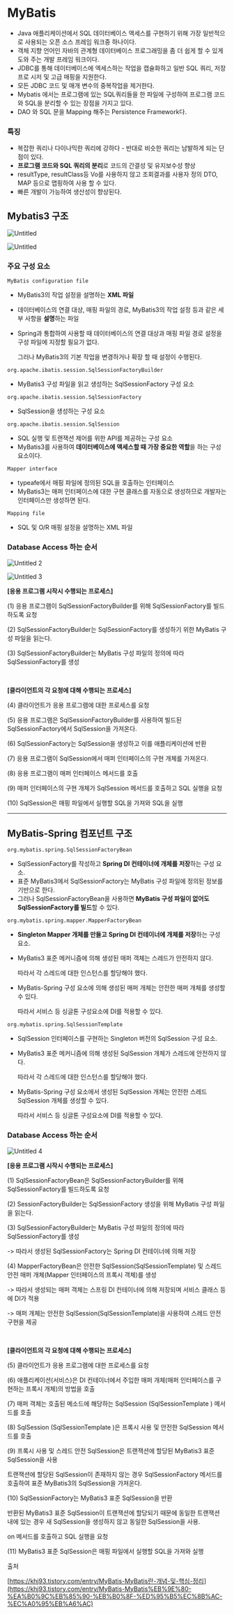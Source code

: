 # MyBatis

- Java 애플리케이션에서 SQL 데이터베이스 액세스를 구현하기 위해 가장 일반적으로 사용되는 오픈 소스 프레임 워크중 하나이다.
- 객체 지향 언어인 자바의 관계형 데이터베이스 프로그래밍을 좀 더 쉽게 할 수 있게 도와 주는 개발 프레임 워크이다.
- JDBC를 통해 데이터베이스에 엑세스하는 작업을 캡슐화하고 일반 SQL 쿼리, 저장 프로 시저 및 고급 매핑을 지원한다.
- 모든 JDBC 코드 및 매개 변수의 중복작업을 제거한다.
- Mybatis 에서는 프로그램에 있는 SQL쿼리들을 한 파일에 구성하여 프로그램 코드와 SQL을 분리할 수 있는 장점을 가지고 있다.
- DAO 와 SQL 문을 Mapping 해주는 Persistence Framework다.

### **특징**

- 복잡한 쿼리나 다이나믹한 쿼리에 강하다 - 반대로 비슷한 쿼리는 남발하게 되는 단점이 있다.
- **프로그램 코드와 SQL 쿼리의 분리**로 코드의 간결성 및 유지보수성 향상
- resultType, resultClass등 Vo를 사용하지 않고 조회결과를 사용자 정의 DTO, MAP 등으로 맵핑하여 사용 할 수 있다.
- 빠른 개발이 가능하여 생산성이 향상된다.

## **Mybatis3 구조**
![Untitled](https://user-images.githubusercontent.com/90807141/188309138-a8d6f250-7607-4456-89c7-768bec51d9a7.png)

![Untitled](https://user-images.githubusercontent.com/90807141/188309188-58191e5c-f93c-4d78-8f94-013b6efd6e7a.png)

### 주요 구성 요소

`MyBatis configuration file`

- MyBatis3의 작업 설정을 설명하는 **XML 파일**
- 데이터베이스의 연결 대상, 매핑 파일의 경로, MyBatis3의 작업 설정 등과 같은 세부 사항을 **설명**하는 파일
- Spring과 통합하여 사용할 때 데이터베이스의 연결 대상과 매핑 파일 경로 설정을 구성 파일에 지정할 필요가 없다.

  그러나 MyBatis3의 기본 작업을 변경하거나 확장 할 때 설정이 수행된다.


`org.apache.ibatis.session.SqlSessionFactoryBuilder`

- MyBatis3 구성 파일을 읽고 생성하는 SqlSessionFactory 구성 요소

`org.apache.ibatis.session.SqlSessionFactory`

- SqlSession을 생성하는 구성 요소

`org.apache.ibatis.session.SqlSession`

- SQL 실행 및 트랜잭션 제어를 위한 API를 제공하는 구성 요소
- MyBatis3를 사용하여 **데이터베이스에 액세스할 때 가장 중요한 역할**을 하는 구성 요소이다.

`Mapper interface`

- typeafe에서 매핑 파일에 정의된 SQL을 호출하는 인터페이스
- MyBatis3는 매퍼 인터페이스에 대한 구현 클래스를 자동으로 생성하므로 개발자는 인터페이스만 생성하면 된다.

`Mapping file`

- SQL 및 O/R 매핑 설정을 설명하는 XML 파일

### Database Access 하는 순서

![Untitled 2](https://user-images.githubusercontent.com/90807141/188309233-d5e2515b-57fa-403d-b023-dacc6af2ac2e.png)

![Untitled 3](https://user-images.githubusercontent.com/90807141/188309255-a71cbb9b-d4d9-4c91-a3e7-12378f46331e.png)

**[응용 프로그램 시작시 수행되는 프로세스]**

(1) 응용 프로그램이 SqlSessionFactoryBuilder를 위해 SqlSessionFactory를 빌드하도록 요청

(2) SqlSessionFactoryBuilder는 SqlSessionFactory를 생성하기 위한 MyBatis 구성 파일을 읽는다.

(3) SqlSessionFactoryBuilder는 MyBatis 구성 파일의 정의에 따라 SqlSessionFactory를 생성

<br>

**[클라이언트의 각 요청에 대해 수행되는 프로세스]**

(4) 클라이언트가 응용 프로그램에 대한 프로세스를 요청

(5) 응용 프로그램은 SqlSessionFactoryBuilder를 사용하여 빌드된 SqlSessionFactory에서 SqlSession을 가져온다.

(6) SqlSessionFactory는 SqlSession을 생성하고 이를 애플리케이션에 반환

(7) 응용 프로그램이 SqlSession에서 매퍼 인터페이스의 구현 개체를 가져온다.

(8) 응용 프로그램이 매퍼 인터페이스 메서드를 호출

(9) 매퍼 인터페이스의 구현 개체가 SqlSession 메서드를 호출하고 SQL 실행을 요청

(10) SqlSession은 매핑 파일에서 실행할 SQL을 가져와 SQL을 실행

---

## **MyBatis-Spring 컴포넌트 구조**

`org.mybatis.spring.SqlSessionFactoryBean`

- SqlSessionFactory를 작성하고 **Spring DI 컨테이너에 개체를 저장**하는 구성 요소.
- 표준 MyBatis3에서 SqlSessionFactory는 MyBatis 구성 파일에 정의된 정보를 기반으로 한다.
- 그러나 SqlSessionFactoryBean을 사용하면 **MyBatis 구성 파일이 없어도 SqlSessionFactory를 빌드**할 수 있다.

`org.mybatis.spring.mapper.MapperFactoryBean`

- **Singleton Mapper 개체를 만들고** **Spring DI 컨테이너에 개체를 저장**하는 구성 요소.
- MyBatis3 표준 메커니즘에 의해 생성된 매퍼 객체는 스레드가 안전하지 않다.

  따라서 각 스레드에 대한 인스턴스를 할당해야 했다.

- MyBatis-Spring 구성 요소에 의해 생성된 매퍼 개체는 안전한 매퍼 개체를 생성할 수 있다.

  따라서 서비스 등 싱글톤 구성요소에 DI를 적용할 수 있다.


`org.mybatis.spring.SqlSessionTemplate`

- SqlSession 인터페이스를 구현하는 Singleton 버전의 SqlSession 구성 요소.
- MyBatis3 표준 메커니즘에 의해 생성된 SqlSession 개체가 스레드에 안전하지 않다.

  따라서 각 스레드에 대한 인스턴스를 할당해야 했다.

- MyBatis-Spring 구성 요소에서 생성된 SqlSession 개체는 안전한 스레드 SqlSession 개체를 생성할 수 있다.

  따라서 서비스 등 싱글톤 구성요소에 DI를 적용할 수 있다.


### Database Access 하는 순서

![Untitled 4](https://user-images.githubusercontent.com/90807141/188309263-57e667bd-36c6-44d3-aa8c-a1bad69cf4f5.png)

**[응용 프로그램 시작시 수행되는 프로세스]**

(1) SqlSessionFactoryBean은 SqlSessionFactoryBuilder를 위해 SqlSessionFactory를 빌드하도록 요청

(2) SessionFactoryBuilder는 SqlSessionFactory 생성을 위해 MyBatis 구성 파일을 읽는다.

(3) SqlSessionFactoryBuilder는 MyBatis 구성 파일의 정의에 따라 SqlSessionFactory를 생성

-> 따라서 생성된 SqlSessionFactory는 Spring DI 컨테이너에 의해 저장

(4) MapperFactoryBean은 안전한 SqlSession(SqlSessionTemplate) 및 스레드 안전 매퍼 개체(Mapper 인터페이스의 프록시 객체)를 생성

-> 따라서 생성되는 매퍼 객체는 스프링 DI 컨테이너에 의해 저장되며 서비스 클래스 등에 DI가 적용

-> 매퍼 개체는 안전한 SqlSession(SqlSessionTemplate)을 사용하여 스레드 안전 구현을 제공

<br>

**[클라이언트의 각 요청에 대해 수행되는 프로세스]**

(5) 클라이언트가 응용 프로그램에 대한 프로세스를 요청

(6) 애플리케이션(서비스)은 DI 컨테이너에서 주입한 매퍼 개체(매퍼 인터페이스를 구현하는 프록시 개체)의 방법을 호출

(7) 매퍼 객체는 호출된 메소드에 해당하는 SqlSession (SqlSessionTemplate ) 메서드를 호출

(8) SqlSession (SqlSessionTemplate )은 프록시 사용 및 안전한 SqlSession 메서드를 호출

(9) 프록시 사용 및 스레드 안전 SqlSession은 트랜잭션에 할당된 MyBatis3 표준 SqlSession을 사용

트랜잭션에 할당된 SqlSession이 존재하지 않는 경우 SqlSessionFactory 메서드를 호출하여 표준 MyBatis3의 SqlSession을 가져온다.

(10) SqlSessionFactory는 MyBatis3 표준 SqlSession을 반환

반환된 MyBatis3 표준 SqlSession이 트랜잭션에 할당되기 때문에 동일한 트랜잭션 내에 있는 경우 새 SqlSession을 생성하지 않고 동일한 SqlSession을 사용.

on 메서드를 호출하고 SQL 실행을 요청

(11) MyBatis3 표준 SqlSession은 매핑 파일에서 실행할 SQL을 가져와 실행

출처

[https://khj93.tistory.com/entry/MyBatis-MyBatis란-개념-및-핵심-정리](https://khj93.tistory.com/entry/MyBatis-MyBatis%EB%9E%80-%EA%B0%9C%EB%85%90-%EB%B0%8F-%ED%95%B5%EC%8B%AC-%EC%A0%95%EB%A6%AC)
